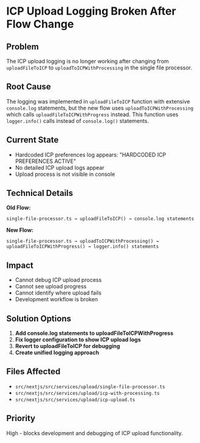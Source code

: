 # ICP Upload Logging Broken After Flow Change

## Problem

The ICP upload logging is no longer working after changing from `uploadFileToICP` to `uploadToICPWithProcessing` in the single file processor.

## Root Cause

The logging was implemented in `uploadFileToICP` function with extensive `console.log` statements, but the new flow uses `uploadToICPWithProcessing` which calls `uploadFileToICPWithProgress` instead. This function uses `logger.info()` calls instead of `console.log()` statements.

## Current State

- Hardcoded ICP preferences log appears: "HARDCODED ICP PREFERENCES ACTIVE"
- No detailed ICP upload logs appear
- Upload process is not visible in console

## Technical Details

**Old Flow:**

```
single-file-processor.ts → uploadFileToICP() → console.log statements
```

**New Flow:**

```
single-file-processor.ts → uploadToICPWithProcessing() → uploadFileToICPWithProgress() → logger.info() statements
```

## Impact

- Cannot debug ICP upload process
- Cannot see upload progress
- Cannot identify where upload fails
- Development workflow is broken

## Solution Options

1. **Add console.log statements to uploadFileToICPWithProgress**
2. **Fix logger configuration to show ICP upload logs**
3. **Revert to uploadFileToICP for debugging**
4. **Create unified logging approach**

## Files Affected

- `src/nextjs/src/services/upload/single-file-processor.ts`
- `src/nextjs/src/services/upload/icp-with-processing.ts`
- `src/nextjs/src/services/upload/icp-upload.ts`

## Priority

High - blocks development and debugging of ICP upload functionality.


